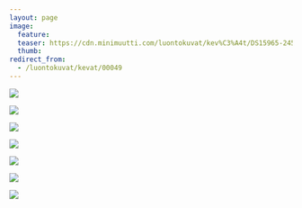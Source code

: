 ```yaml
---
layout: page
image:
  feature:
  teaser: https://cdn.minimuutti.com/luontokuvat/kev%C3%A4t/DS15965-245px.jpg
  thumb:
redirect_from:
  - /luontokuvat/kevat/00049
---
```


![](https://cdn.minimuutti.com/luontokuvat/kev%C3%A4t/DS15964-800px.jpg)

![](https://cdn.minimuutti.com/luontokuvat/kev%C3%A4t/DS15965-800px.jpg)

![](https://cdn.minimuutti.com/luontokuvat/kev%C3%A4t/DS15967-800px.jpg)

![](https://cdn.minimuutti.com/luontokuvat/kev%C3%A4t/DS15969-800px.jpg)

![](https://cdn.minimuutti.com/luontokuvat/kev%C3%A4t/DS15972-800px.jpg)

![](https://cdn.minimuutti.com/luontokuvat/kev%C3%A4t/DS15973-800px.jpg)

![](https://cdn.minimuutti.com/luontokuvat/kev%C3%A4t/DS15971-800px.jpg)
